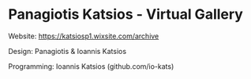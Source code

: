 # Panagiotis Katsios - Virtual Gallery

Website: https://katsiosp1.wixsite.com/archive

Design: Panagiotis & Ioannis Katsios

Programming: Ioannis Katsios (github.com/io-kats)
